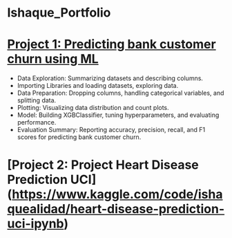 # Ishaque_Portfolio
# [Project 1: Predicting bank customer churn using ML](https://www.kaggle.com/code/ishaquealidad/bank-churn-xgb-classifier-ipynb)

* Data Exploration: Summarizing datasets and describing columns.
* Importing Libraries and loading datasets, exploring data.
* Data Preparation: Dropping columns, handling categorical variables, and splitting data.
* Plotting: Visualizing data distribution and count plots.
* Model: Building XGBClassifier, tuning hyperparameters, and evaluating performance.
* Evaluation Summary: Reporting accuracy, precision, recall, and F1 scores for predicting bank customer churn.

# [Project 2: Project Heart Disease Prediction UCI] (https://www.kaggle.com/code/ishaquealidad/heart-disease-prediction-uci-ipynb)

